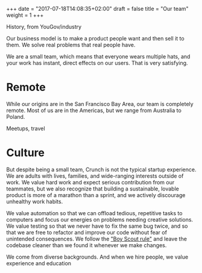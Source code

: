 +++
date = "2017-07-18T14:08:35+02:00"
draft = false
title = "Our team"
weight = 1
+++


History, from YouGov/industry

Our business model is to make a product people want and then sell it to them. We solve real problems that real people have.

We are a small team, which means that everyone wears multiple hats, and your work has instant, direct effects on our users. That is very satisfying.

# Remote

While our origins are in the San Francisco Bay Area, our team is completely remote. Most of us are in the Americas, but we range from Australia to Poland.

Meetups, travel

# Culture

But despite being a small team, Crunch is not the typical startup experience. We are adults with lives, families, and wide-ranging interests outside of work. We value hard work and expect serious contribution from our teammates, but we also recognize that building a sustainable, lovable product is more of a marathon than a sprint, and we actively discourage unhealthy work habits.

We value automation so that we can offload tedious, repetitive tasks to computers and focus our energies on problems needing creative solutions. We value testing so that we never have to fix the same bug twice, and so that we are free to refactor and improve our code without fear of unintended consequences. We follow the ["Boy Scout rule"](http://programmer.97things.oreilly.com/wiki/index.php/The_Boy_Scout_Rule) and leave the codebase cleaner than we found it whenever we make changes.

We come from diverse backgrounds. And when we hire people, we value experience and education
